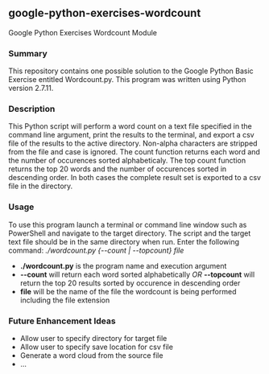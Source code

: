 ## google-python-exercises-wordcount
Google Python Exercises Wordcount Module

### Summary

This repository contains one possible solution to the Google Python Basic Exercise entitled Wordcount.py. This program was written using Python version 2.7.11.

### Description

This Python script will perform a word count on a text file specified in the command line argument, print the results to the terminal, and export a csv file of the results to the active directory. Non-alpha characters are stripped from the file and case is ignored. The count function returns each word and the number of occurences sorted alphabeticaly. The top count function returns the top 20 words and the number of occurences sorted in descending order. In both cases the complete result set is exported to a csv file in the directory.

### Usage

To use this program launch a terminal or command line window such as PowerShell and navigate to the target directory. The script and the target text file should be in the same directory when run. Enter the following command: *./wordcount.py {--count | --topcount} file*

* **./wordcount.py** is the program name and execution argument
* **--count** will return each word sorted alphabetically *OR* **--topcount** will return the top 20 results sorted by occurence in descending order
* **file** will be the name of the file the wordcount is being performed including the file extension

### Future Enhancement Ideas

* Allow user to specify directory for target file
* Allow user to specify save location for csv file
* Generate a word cloud from the source file
* ...
